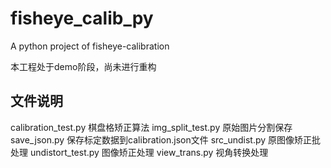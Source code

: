 # fisheye_calib_py
A python project of fisheye-calibration

本工程处于demo阶段，尚未进行重构

## 文件说明
calibration_test.py
棋盘格矫正算法
img_split_test.py 
原始图片分割保存
save_json.py
保存标定数据到calibration.json文件
src_undist.py
原图像矫正批处理
undistort_test.py
图像矫正处理
view_trans.py
视角转换处理
